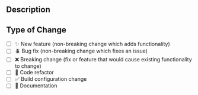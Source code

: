 <!--
  Thanks for contributing!
​
  Provide a description of your changes below and a general summary in the title
​
  Please look at the following checklist to ensure that your PR can be accepted quickly:
-->
## Description
<!--- Describe your changes in detail -->


## Type of Change
<!--- Put an `x` in all the boxes that apply: -->
- [ ] ✨ New feature (non-breaking change which adds functionality)
- [ ] 🪲 Bug fix (non-breaking change which fixes an issue)
- [ ] ❌ Breaking change (fix or feature that would cause existing functionality to change)
- [ ] 📝 Code refactor
- [ ] ✅ Build configuration change
- [ ] 📃 Documentation